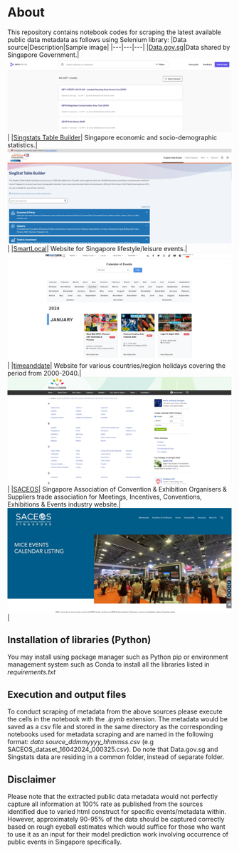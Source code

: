 # About
This repository contains notebook codes for scraping the latest available public data metadata as follows using Selenium library:
|Data source|Description|Sample image|
|---|---|---|
|[Data.gov.sg](https://beta.data.gov.sg/datasets)|Data shared by Singapore Government.|![Data.gov.sg](img/Datagov.png)|
|[Singstats Table Builder](https://tablebuilder.singstat.gov.sg/)| Singapore economic and socio-demographic statistics.|![Singstats](img/Singstat.png)|
|[SmartLocal](https://thesmartlocal.com/event-calendar/?a=alltime)| Website for Singapore lifestyle/leisure events.|![Smartlocal](img/smartlocal.png)|
|[timeanddate](https://www.timeanddate.com/holidays/?allcountries)| Website for various countries/region holidays covering the period from 2000-2040.|![timeanddate](img/timeanddate.png)|
|[SACEOS](https://saceos.org.sg/)| Singapore Association of Convention & Exhibition Organisers & Suppliers trade association for Meetings, Incentives, Conventions, Exhibitions & Events industry website.|![SACEOS](img/SACEOS.png)|

## Installation of libraries (Python)
You may install using package manager such as Python pip or environment management system such as Conda to install all the libraries listed in *requirements.txt*

## Execution and output files
To conduct scraping of metadata from the above sources please execute the cells in the notebook with the *.ipynb* extension. The metadata would be saved as a csv file and stored in the same directory as the corresponding notebooks used for metadata scraping and are named in the following format: *data source_ddmmyyyy_hhmmss.csv* (e.g SACEOS_dataset_16042024_000325.csv). Do note that Data.gov.sg and Singstats data are residing in a common folder, instead of separate folder.

## Disclaimer
Please note that the extracted public data metadata would not perfectly capture all information at 100% rate as published from the sources identified due to varied html construct for specific events/metadata within. However, approximately 90-95% of the data should be captured correctly based on rough eyeball estimates which would suffice for those who want to use it as an input for their model prediction work involving occurrence of public events in Singapore specifically.